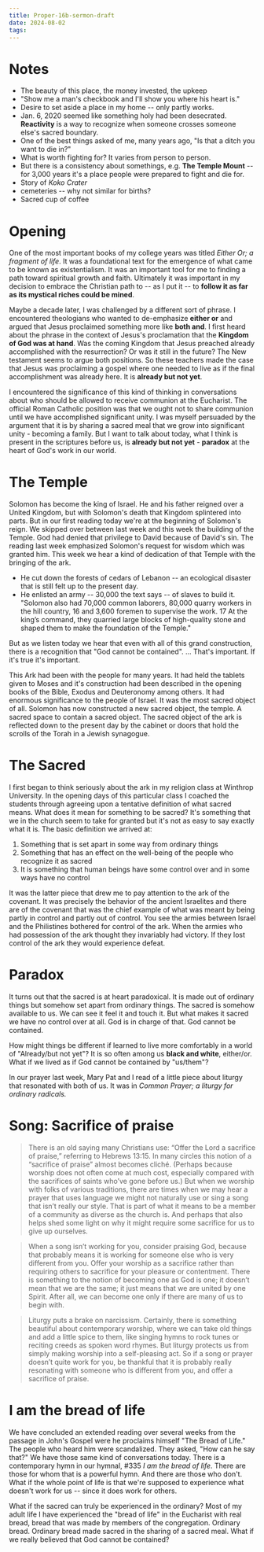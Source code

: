 ```yaml
---
title: Proper-16b-sermon-draft
date: 2024-08-02
tags: 
---
```


# Notes 

- The beauty of this place, the money invested, the upkeep
- "Show me a man's checkbook and I'll show you where his heart is."
- Desire to set aside a place in my home -- only partly works.
- Jan. 6, 2020 seemed like something holy had been desecrated. **Reactivity** is a way to recognize when someone crosses someone else's sacred boundary.
- One of the best things asked of me, many years ago, "Is that a ditch you want to die in?"
- What is worth fighting for? It varies from person to person. 
- But there is a consistency about somethings, e.g. **The Temple Mount** -- for 3,000 years it's a place people were prepared to fight and die for.
- Story of *Koko Crater*
- cemeteries -- why not similar for births?
- Sacred cup of coffee

#  Opening 

One of the most important books of my college years was titled *Either Or; a fragment of life*. It was a foundational text for the emergence of what came to be known as existentialism. It was an important tool for me to finding a path toward spiritual growth and faith. Ultimately it was important in my decision to embrace the Christian path to -- as I put it -- to **follow it as far as its mystical riches could be mined**.

Maybe a decade later, I was challenged by a different sort of phrase. I encountered theologians who wanted to de-emphasize **either or** and argued that Jesus proclaimed something more like **both and**. I first heard about the phrase in the context of Jesus's proclamation that the **Kingdom of God was at hand**. Was the coming Kingdom that Jesus preached already accomplished with the resurrection? Or was it still in the future? The New testament seems to argue both positions. So these teachers made the case that Jesus was proclaiming a gospel where one needed to live as if the final accomplishment was already here. It is **already but not yet**. 

I encountered the significance of this kind of thinking in conversations about who should be allowed to receive communion at the Eucharist. The official Roman Catholic position was that we ought not to share communion until we have accomplished significant unity. I was myself persuaded by the argument that it is by sharing a sacred meal that we grow into significant unity - becoming a family. But I want to talk about today, what I think is present in the scriptures before us, is **already but not yet** - **paradox** at the heart of God's work in our world. 

# The Temple

 Solomon has become the king of Israel. He and his father reigned over a United Kingdom, but with Solomon's death that Kingdom splintered into parts. But in our first reading today we're at the beginning of Solomon's reign. We skipped over between last week and this week the building of the Temple. God had denied that privilege to David because of David's sin. The reading last week emphasized Solomon's request for wisdom which was granted him. This week we hear a kind of dedication of that Temple with the bringing of the ark. 

- He cut down the forests of cedars of Lebanon -- an ecological disaster that is still felt up to the present day.
- He enlisted an army -- 30,000 the text says -- of slaves to build it.  "Solomon also had 70,000 common laborers, 80,000 quarry workers in the hill country, 16 and 3,600 foremen to supervise the work. 17 At the king’s command, they quarried large blocks of high-quality stone and shaped them to make the foundation of the Temple."

But as we listen today we hear that even with all of this grand construction, there is a recognition that "God cannot be contained". … That's important. If it's true it's important.

This Ark had been with the people for many years. It had held the tablets given to Moses and it's construction had been described in the opening books of the Bible, Exodus and Deuteronomy among others. It had enormous significance to the people of Israel. It was the most sacred object of all. Solomon has now constructed a new sacred object, the temple. A sacred space to contain a sacred object. The sacred object of the ark is reflected down to the present day by the cabinet or doors that hold the scrolls of the Torah in a Jewish synagogue.

# The Sacred

I first began to think seriously about the ark in my religion class at Winthrop University. In the opening days of this particular class I coached the students through agreeing upon a tentative definition of what sacred means. What does it mean for something to be sacred? It's something that we in the church seem to take for granted but it's not as easy to say exactly what it is. The basic definition we arrived at: 

1. Something that is set apart in some way from ordinary things 
2. Something that has an effect on the well-being of the people who recognize it as sacred 
3. It is something that human beings have some control over and in some ways have no control 

It was the latter piece that drew me to pay attention to the ark of the covenant. It was precisely the behavior of the ancient Israelites and there are of the covenant that was the chief example of what was meant by being partly in control and partly out of control. You see the armies between Israel and the Philistines bothered for control of the ark. When the armies who had possession of the ark thought they invariably had victory. If they lost control of the ark they would experience defeat. 

# Paradox

It turns out that the sacred is at heart paradoxical. It is made out of ordinary things but somehow set apart from ordinary things. The sacred is somehow available to us. We can see it feel it and touch it. But what makes it sacred we have no control over at all. God is in charge of that. God cannot be contained.

How might things be different if learned to live more comfortably in a world of "Already/but not yet"? It is so often among us **black and white**, either/or. What if we lived as if God cannot be contained by "us/them"?

In our prayer last week, Mary Pat and I read of a little piece about liturgy that resonated with both of us. It was in *Common Prayer; a liturgy for ordinary radicals.*

# Song: Sacrifice of praise

> There is an old saying many Christians use: “Offer the Lord a sacrifice of praise,” referring to Hebrews 13:15. In many circles this notion of a “sacrifice of praise” almost becomes cliché. (Perhaps because worship does not often come at much cost, especially compared with the sacrifices of saints who’ve gone before us.) But when we worship with folks of various traditions, there are times when we may hear a prayer that uses language we might not naturally use or sing a song that isn’t really our style. That is part of what it means to be a member of a community as diverse as the church is. And perhaps that also helps shed some light on why it might require some sacrifice for us to give up ourselves.

> When a song isn’t working for you, consider praising God, because that probably means it is working for someone else who is very different from you. Offer your worship as a sacrifice rather than requiring others to sacrifice for your pleasure or contentment. There is something to the notion of becoming one as God is one; it doesn’t mean that we are the same; it just means that we are united by one Spirit. After all, we can become one only if there are many of us to begin with.

> Liturgy puts a brake on narcissism. Certainly, there is something beautiful about contemporary worship, where we can take old things and add a little spice to them, like singing hymns to rock tunes or reciting creeds as spoken word rhymes. But liturgy protects us from simply making worship into a self-pleasing act. So if a song or prayer doesn’t quite work for you, be thankful that it is probably really resonating with someone who is different from you, and offer a sacrifice of praise.

# I am the bread of life

We have concluded an extended reading over several weeks from the passage in John's Gospel were he proclaims himself "The Bread of Life." The people who heard him were scandalized. They asked, "How can he say that?" We have those same kind of conversations today. There is a contemporary hymn in our hymnal, #335 *I am the bread of life*. There are those for whom that is a powerful hymn. And there are those who don't. What if the whole point of life is that we're supposed to experience what doesn't work for us -- since it does work for others. 

What if the sacred can truly be experienced in the ordinary? Most of my adult life I have experienced the "bread of life" in the Eucharist with real bread, bread that was made by members of the congregation. Ordinary bread. Ordinary bread made sacred in the sharing of a sacred meal. What if we really believed that God cannot be contained?
